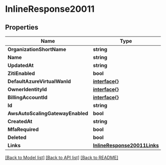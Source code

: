 # InlineResponse20011

## Properties

Name | Type | Description | Notes
------------ | ------------- | ------------- | -------------
**OrganizationShortName** | **string** |  | 
**Name** | **string** |  | 
**UpdatedAt** | **string** |  | 
**ZitiEnabled** | **bool** |  | 
**DefaultAzureVirtualWanId** | [**interface{}**](.md) |  | 
**OwnerIdentityId** | [**interface{}**](.md) |  | 
**BillingAccountId** | [**interface{}**](.md) |  | 
**Id** | **string** |  | 
**AwsAutoScalingGatewayEnabled** | **bool** |  | 
**CreatedAt** | **string** |  | 
**MfaRequired** | **bool** |  | 
**Deleted** | **bool** |  | 
**Links** | [**InlineResponse20011Links**](inline_response_200_11__links.md) |  | 

[[Back to Model list]](../README.md#documentation-for-models) [[Back to API list]](../README.md#documentation-for-api-endpoints) [[Back to README]](../README.md)


